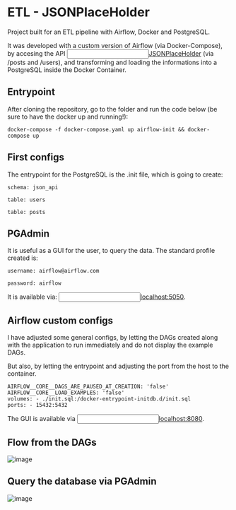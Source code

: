 # ETL - JSONPlaceHolder
Project built for an ETL pipeline with Airflow, Docker and PostgreSQL.

It was developed with a custom version of Airflow (via Docker-Compose), by accesing the API <input type="text"><a href="https://jsonplaceholder.typicode.com/">JSONPlaceHolder</a></input> (via /posts and /users), and transforming and loading the informations into a PostgreSQL inside the Docker Container.

## Entrypoint
After cloning the repository, go to the folder and run the code below (be sure to have the docker up and running!): 

`
docker-compose -f docker-compose.yaml up airflow-init && docker-compose up
`


## First configs
The entrypoint for the PostgreSQL is the .init file, which is going to create:

`schema: json_api`

`table: users`

`table: posts`


## PGAdmin
It is useful as a GUI for the user, to query the data. The standard profile created is:

`username: airflow@airflow.com`

`password: airflow`

It is available via: <input type="text"><a href="http://localhost:5050/">localhost:5050</a></input>.


## Airflow custom configs
I have adjusted some general configs, by letting the DAGs created along with the application to run immediately and do not display the example DAGs.

But also, by letting the entrypoint and adjusting the port from the host to the container.

    AIRFLOW__CORE__DAGS_ARE_PAUSED_AT_CREATION: 'false'
    AIRFLOW__CORE__LOAD_EXAMPLES: 'false'
    volumes: - ./init.sql:/docker-entrypoint-initdb.d/init.sql
    ports: - 15432:5432

The GUI is available via <input type="text"><a href="http://localhost:8080/">localhost:8080</a></input>.

## Flow from the DAGs

![image](https://user-images.githubusercontent.com/17580929/169189278-4b2abf85-bdb4-4dc5-bd89-e4acf4c287b4.png)


## Query the database via PGAdmin

![image](https://user-images.githubusercontent.com/17580929/169189339-7e957cca-8cd4-4ec1-affc-1a99b17662cc.png)

